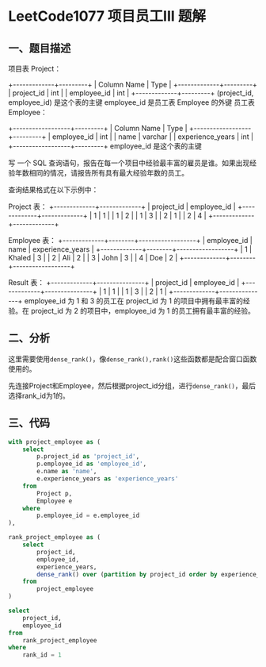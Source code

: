 # LeetCode1077 项目员工III 题解

## 一、题目描述

项目表 Project：

+-------------+---------+
| Column Name | Type    |
+-------------+---------+
| project_id  | int     |
| employee_id | int     |
+-------------+---------+
(project_id, employee_id) 是这个表的主键
employee_id 是员工表 Employee 的外键
员工表 Employee：

+------------------+---------+
| Column Name      | Type    |
+------------------+---------+
| employee_id      | int     |
| name             | varchar |
| experience_years | int     |
+------------------+---------+
employee_id 是这个表的主键


写 一个 SQL 查询语句，报告在每一个项目中经验最丰富的雇员是谁。如果出现经验年数相同的情况，请报告所有具有最大经验年数的员工。

查询结果格式在以下示例中：

Project 表：
+-------------+-------------+
| project_id  | employee_id |
+-------------+-------------+
| 1           | 1           |
| 1           | 2           |
| 1           | 3           |
| 2           | 1           |
| 2           | 4           |
+-------------+-------------+

Employee 表：
+-------------+--------+------------------+
| employee_id | name   | experience_years |
+-------------+--------+------------------+
| 1           | Khaled | 3                |
| 2           | Ali    | 2                |
| 3           | John   | 3                |
| 4           | Doe    | 2                |
+-------------+--------+------------------+

Result 表：
+-------------+---------------+
| project_id  | employee_id   |
+-------------+---------------+
| 1           | 1             |
| 1           | 3             |
| 2           | 1             |
+-------------+---------------+
employee_id 为 1 和 3 的员工在 project_id 为 1 的项目中拥有最丰富的经验。在 project_id 为 2 的项目中，employee_id 为 1 的员工拥有最丰富的经验。



## 二、分析

这里需要使用`dense_rank()`，像`dense_rank(),rank()`这些函数都是配合窗口函数使用的。

先连接Project和Employee，然后根据project_id分组，进行`dense_rank()`，最后选择rank_id为1的。

## 三、代码

```sql
with project_employee as (
    select
        p.project_id as 'project_id',
        p.employee_id as 'employee_id',
        e.name as 'name',
        e.experience_years as 'experience_years'
    from
        Project p,
        Employee e
    where
        p.employee_id = e.employee_id
),

rank_project_employee as (
    select
        project_id,
        employee_id,
        experience_years,
        dense_rank() over (partition by project_id order by experience_years desc) as 'rank_id'
    from
        project_employee
)

select
    project_id,
    employee_id
from
    rank_project_employee
where
    rank_id = 1
```

